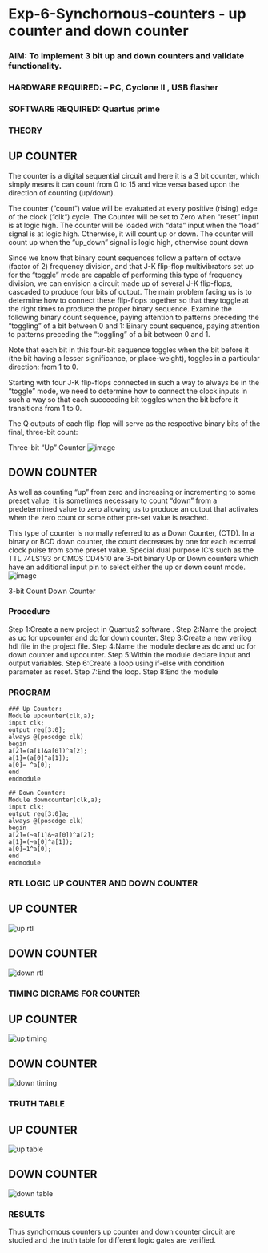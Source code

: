 # Exp-6-Synchornous-counters - up counter and down counter 
### AIM: To implement 3 bit up and down counters and validate  functionality.
### HARDWARE REQUIRED:  – PC, Cyclone II , USB flasher
### SOFTWARE REQUIRED:   Quartus prime
### THEORY 

## UP COUNTER 
The counter is a digital sequential circuit and here it is a 3 bit counter, which simply means it can count from 0 to 15 and vice versa based upon the direction of counting (up/down). 

The counter (“count“) value will be evaluated at every positive (rising) edge of the clock (“clk“) cycle.
The Counter will be set to Zero when “reset” input is at logic high.
The counter will be loaded with “data” input when the “load” signal is at logic high. Otherwise, it will count up or down.
The counter will count up when the “up_down” signal is logic high, otherwise count down

Since we know that binary count sequences follow a pattern of octave (factor of 2) frequency division, and that J-K flip-flop multivibrators set up for the “toggle” mode are capable of performing this type of frequency division, we can envision a circuit made up of several J-K flip-flops, cascaded to produce four bits of output.
The main problem facing us is to determine how to connect these flip-flops together so that they toggle at the right times to produce the proper binary sequence.
Examine the following binary count sequence, paying attention to patterns preceding the “toggling” of a bit between 0 and 1:
Binary count sequence, paying attention to patterns preceding the “toggling” of a bit between 0 and 1.

Note that each bit in this four-bit sequence toggles when the bit before it (the bit having a lesser significance, or place-weight), toggles in a particular direction: from 1 to 0.

Starting with four J-K flip-flops connected in such a way to always be in the “toggle” mode, we need to determine how to connect the clock inputs in such a way so that each succeeding bit toggles when the bit before it transitions from 1 to 0.

The Q outputs of each flip-flop will serve as the respective binary bits of the final, three-bit count:

Three-bit “Up” Counter
![image](https://user-images.githubusercontent.com/36288975/169644758-b2f4339d-9532-40c5-af40-8f4f8c942e2c.png)


## DOWN COUNTER 

As well as counting “up” from zero and increasing or incrementing to some preset value, it is sometimes necessary to count “down” from a predetermined value to zero allowing us to produce an output that activates when the zero count or some other pre-set value is reached.

This type of counter is normally referred to as a Down Counter, (CTD). In a binary or BCD down counter, the count decreases by one for each external clock pulse from some preset value. Special dual purpose IC’s such as the TTL 74LS193 or CMOS CD4510 are 3-bit binary Up or Down counters which have an additional input pin to select either the up or down count mode.
![image](https://user-images.githubusercontent.com/36288975/169644844-1a14e123-7228-4ed8-81a9-eb937dff4ac8.png)


3-bit Count Down Counter
### Procedure
Step 1:Create a new project in Quartus2 software .
Step 2:Name the project as uc for upcounter and dc for down counter.
Step 3:Create a new verilog hdl file in the project file.
Step 4:Name the module declare as dc and uc for down counter and upcounter.
Step 5:Within the module declare input and output variables.
Step 6:Create a loop using if-else with condition parameter as reset.
Step 7:End the loop.
Step 8:End the module



### PROGRAM 
```
### Up Counter:
Module upcounter(clk,a);
input clk;
output reg[3:0];
always @(posedge clk)
begin
a[2]=(a[1]&a[0])^a[2];
a[1]=(a[0]^a[1]);
a[0]= ^a[0];
end
endmodule

## Down Counter:
Module downcounter(clk,a);
input clk;
output reg[3:0]a;
always @(posedge clk)
begin
a[2]=(~a[1]&~a[0])^a[2];
a[1]=(~a[0]^a[1]);
a[0]=1^a[0];
end
endmodule
```

### RTL LOGIC UP COUNTER AND DOWN COUNTER  
## UP COUNTER 
![up rtl](https://github.com/jishnusankaran/Exp-7-Synchornous-counters-/assets/144979369/95cdc48c-c29a-4097-9785-74bcb17e2a73)

## DOWN COUNTER 
![down rtl](https://github.com/jishnusankaran/Exp-7-Synchornous-counters-/assets/144979369/6522a51a-d1d4-4592-ad19-217e365e3697)

### TIMING DIGRAMS FOR COUNTER  
## UP COUNTER 
![up timing](https://github.com/jishnusankaran/Exp-7-Synchornous-counters-/assets/144979369/81054568-3bfe-4366-8c35-7d0252eea546)

## DOWN COUNTER 
![down timing](https://github.com/jishnusankaran/Exp-7-Synchornous-counters-/assets/144979369/f88a88ae-1c60-4ebc-a52d-952b1f2ef7f2)


### TRUTH TABLE 
## UP COUNTER 
![up table](https://github.com/jishnusankaran/Exp-7-Synchornous-counters-/assets/144979369/4121d34d-9e92-47d4-ba3b-61617b2c2a56)

## DOWN COUNTER 
![down table](https://github.com/jishnusankaran/Exp-7-Synchornous-counters-/assets/144979369/d9a93424-856a-4c52-b101-6c109fd087b7)


### RESULTS 
Thus synchornous counters up counter and down counter circuit are studied and the truth table for different logic gates are verified.
